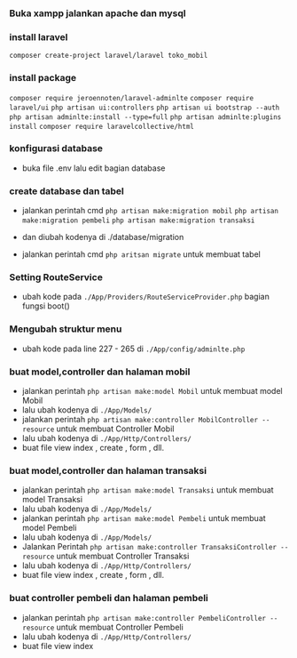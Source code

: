 ### Buka xampp jalankan apache dan mysql

### install laravel
`composer create-project laravel/laravel toko_mobil`
### install package
`composer require jeroennoten/laravel-adminlte`
`composer require laravel/ui`
`php artisan ui:controllers`
`php artisan ui bootstrap --auth`
`php artisan adminlte:install --type=full`
`php artisan adminlte:plugins install`
`composer require laravelcollective/html`

### konfigurasi database
- buka file .env lalu edit bagian database

### create database dan tabel
- jalankan perintah cmd
`php artisan make:migration mobil`
`php artisan make:migration pembeli`
`php artisan make:migration transaksi`

- dan diubah kodenya di ./database/migration
- jalankan perintah cmd `php aritsan migrate` untuk membuat tabel

### Setting RouteService
- ubah kode pada `./App/Providers/RouteServiceProvider.php` bagian fungsi boot()

### Mengubah struktur menu
- ubah kode pada line 227 - 265 di `./App/config/adminlte.php`

### buat model,controller dan halaman mobil

- jalankan perintah `php artisan make:model Mobil` untuk membuat model Mobil
- lalu ubah kodenya di `./App/Models/`
- jalankan perintah `php artisan make:controller MobilController --resource` untuk membuat Controller Mobil
- lalu ubah kodenya di `./App/Http/Controllers/`
- buat file view index , create , form , dll.

### buat model,controller dan halaman transaksi
- jalankan perintah `php artisan make:model Transaksi`  untuk membuat model Transaksi
- lalu ubah kodenya di `./App/Models/`
- jalankan perintah `php artisan make:model Pembeli` untuk membuat model Pembeli
- lalu ubah kodenya di `./App/Models/`
- Jalankan Perintah `php artisan make:controller TransaksiController --resource` untuk membuat Controller Transaksi
- lalu ubah kodenya di `./App/Http/Controllers/`
- buat file view index , create , form , dll.

### buat controller pembeli dan halaman pembeli
- jalankan perintah `php artisan make:controller PembeliController --resource` untuk membuat Controller Pembeli
- lalu ubah kodenya di `./App/Http/Controllers/`
- buat file view index
